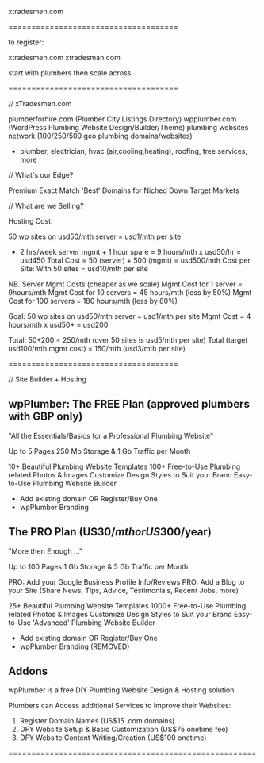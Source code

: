 xtradesmen.com


=====================================

to register:

xtradesmen.com
xtradesman.com


start with plumbers then scale across


=====================================

// xTradesmen.com

plumberforhire.com (Plumber City Listings Directory)
wpplumber.com (WordPress Plumbing Website Design/Builder/Theme)
plumbing websites network (100/250/500 geo plumbing domains/websites)

* plumber, electrician, hvac (air,cooling,heating), roofing, tree services, more



// What's our Edge?

Premium Exact Match 'Best' Domains for Niched Down Target Markets



// What are we Selling?



Hosting Cost: 

50 wp sites on usd50/mth server = usd1/mth per site
+ 2 hrs/week server mgmt + 1 hour spare = 9 hours/mth x usd50/hr = usd450
Total Cost = 50 (server) + 500 (mgmt) = usd500/mth
Cost per Site: With 50 sites = usd10/mth per site

NB. Server Mgmt Costs (cheaper as we scale)
Mgmt Cost for 1 server = 9hours/mth
Mgmt Cost for 10 servers = 45 hours/mth (less by 50%)
Mgmt Cost for 100 servers = 180 hours/mth (less by 80%)

Goal:
50 wp sites on usd50/mth server = usd1/mth per site
Mgmt Cost = 4 hours/mth x usd50* = usd200

Total: 50+200 = 250/mth (over 50 sites is usd5/mth per site)
Total (target usd100/mth mgmt cost) = 150/mth (usd3/mth per site)




=====================================


// Site Builder + Hosting






## wpPlumber: The FREE Plan (approved plumbers with GBP only)

"All the Essentials/Basics for a Professional Plumbing Website"

Up to 5 Pages
250 Mb Storage & 1 Gb Traffic per Month

10+ Beautiful Plumbing Website Templates
100+ Free-to-Use Plumbing related Photos & Images 
Customize Design Styles to Suit your Brand
Easy-to-Use Plumbing Website Builder

* Add existing domain OR Register/Buy One
* wpPlumber Branding


## The PRO Plan (US$30/mth or US$300/year)

"More then Enough ..."

Up to 100 Pages
1 Gb Storage & 5 Gb Traffic per Month

PRO: Add your Google Business Profile Info/Reviews
PRO: Add a Blog to your Site (Share News, Tips, Advice, Testimonials, Recent Jobs, more)

25+ Beautiful Plumbing Website Templates
1000+ Free-to-Use Plumbing related Photos & Images 
Customize Design Styles to Suit your Brand
Easy-to-Use 'Advanced' Plumbing Website Builder

* Add existing domain OR Register/Buy One
* wpPlumber Branding (REMOVED)


## Addons

wpPlumber is a free DIY Plumbing Website Design & Hosting solution.

Plumbers can Access additional Services to Improve their Websites:

1. Register Domain Names (US$15 .com domains)
2. DFY Website Setup & Basic Customization (US$75 onetime fee)
3. DFY Website Content Writing/Creation (US$100 onetime)


======================================================











